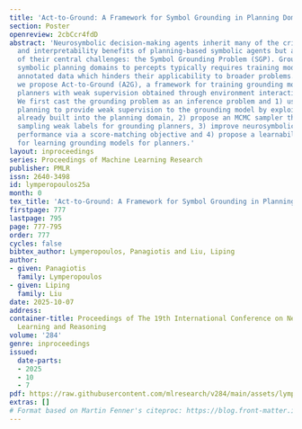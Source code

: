 ```yaml
---
title: 'Act-to-Ground: A Framework for Symbol Grounding in Planning Domains'
section: Poster
openreview: 2cbCcr4fdD
abstract: 'Neurosymbolic decision-making agents inherit many of the critical transparency
  and interpretability benefits of planning-based symbolic agents but also face one
  of their central challenges: the Symbol Grounding Problem (SGP). Grounding hand-crafted
  symbolic planning domains to percepts typically requires training models with extensive
  annotated data which hinders their applicability to broader problems. In this work
  we propose Act-to-Ground (A2G), a framework for training grounding models for symbolic
  planners with weak supervision obtained through environment interaction or demonstrations.
  We first cast the grounding problem as an inference problem and 1) use satisfiability-based
  planning to provide weak supervision to the grounding model by exploiting knowledge
  already built into the planning domain, 2) propose an MCMC sampler that enables
  sampling weak labels for grounding planners, 3) improve neurosymbolic grounding
  performance via a score-matching objective and 4) propose a learnability condition
  for learning grounding models for planners.'
layout: inproceedings
series: Proceedings of Machine Learning Research
publisher: PMLR
issn: 2640-3498
id: lymperopoulos25a
month: 0
tex_title: 'Act-to-Ground: A Framework for Symbol Grounding in Planning Domains'
firstpage: 777
lastpage: 795
page: 777-795
order: 777
cycles: false
bibtex_author: Lymperopoulos, Panagiotis and Liu, Liping
author:
- given: Panagiotis
  family: Lymperopoulos
- given: Liping
  family: Liu
date: 2025-10-07
address:
container-title: Proceedings of The 19th International Conference on Neurosymbolic
  Learning and Reasoning
volume: '284'
genre: inproceedings
issued:
  date-parts:
  - 2025
  - 10
  - 7
pdf: https://raw.githubusercontent.com/mlresearch/v284/main/assets/lymperopoulos25a/lymperopoulos25a.pdf
extras: []
# Format based on Martin Fenner's citeproc: https://blog.front-matter.io/posts/citeproc-yaml-for-bibliographies/
---
```

